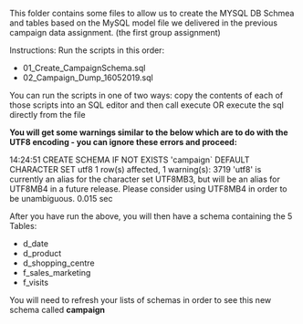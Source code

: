 This folder contains some files to allow us to create the MYSQL DB Schmea and tables based on the MySQL model file we delivered in the previous campaign data assignment.  (the first group assignment)

Instructions: 
Run the scripts in this order:

* 01_Create_CampaignSchema.sql
* 02_Campaign_Dump_16052019.sql

You can run the scripts in one of two ways:
copy the contents of each of those scripts into an SQL editor and then call execute
OR
execute the sql directly from the file 

**You will get some warnings similar to the below which are to do with the UTF8 encoding - you can ignore these errors and proceed:**

14:24:51	CREATE SCHEMA IF NOT EXISTS 'campaign` DEFAULT CHARACTER SET utf8	1 row(s) affected, 1 warning(s): 3719 'utf8' is currently an alias for the character set UTF8MB3, but will be an alias for UTF8MB4 in a future release. Please consider using UTF8MB4 in order to be unambiguous.	0.015 sec

After you have run the above, you will then have a schema containing the 5 Tables:
* d_date
* d_product
* d_shopping_centre
* f_sales_marketing
* f_visits

You will need to refresh your lists of schemas in order to see this new schema called **campaign**

